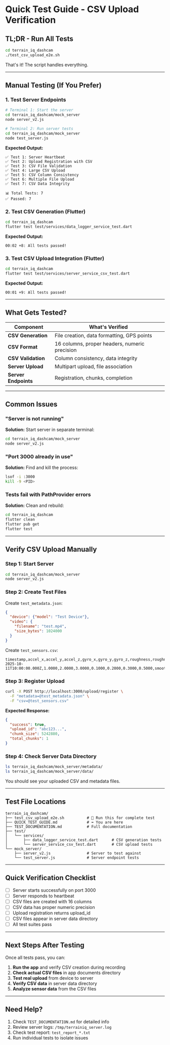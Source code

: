 # Quick Test Guide - CSV Upload Verification

## TL;DR - Run All Tests

```bash
cd terrain_iq_dashcam
./test_csv_upload_e2e.sh
```

That's it! The script handles everything.

---

## Manual Testing (If You Prefer)

### 1. Test Server Endpoints

```bash
# Terminal 1: Start the server
cd terrain_iq_dashcam/mock_server
node server_v2.js

# Terminal 2: Run server tests
cd terrain_iq_dashcam/mock_server
node test_server.js
```

**Expected Output:**
```
✅ Test 1: Server Heartbeat
✅ Test 2: Upload Registration with CSV
✅ Test 3: CSV File Validation
✅ Test 4: Large CSV Upload
✅ Test 5: CSV Column Consistency
✅ Test 6: Multiple File Upload
✅ Test 7: CSV Data Integrity

📊 Total Tests: 7
✅ Passed: 7
```

### 2. Test CSV Generation (Flutter)

```bash
cd terrain_iq_dashcam
flutter test test/services/data_logger_service_test.dart
```

**Expected Output:**
```
00:02 +8: All tests passed!
```

### 3. Test CSV Upload Integration (Flutter)

```bash
cd terrain_iq_dashcam
flutter test test/services/server_service_csv_test.dart
```

**Expected Output:**
```
00:01 +9: All tests passed!
```

---

## What Gets Tested?

| Component | What's Verified |
|-----------|----------------|
| **CSV Generation** | File creation, data formatting, GPS points |
| **CSV Format** | 16 columns, proper headers, numeric precision |
| **CSV Validation** | Column consistency, data integrity |
| **Server Upload** | Multipart upload, file association |
| **Server Endpoints** | Registration, chunks, completion |

---

## Common Issues

### "Server is not running"
**Solution:** Start server in separate terminal:
```bash
cd terrain_iq_dashcam/mock_server
node server_v2.js
```

### "Port 3000 already in use"
**Solution:** Find and kill the process:
```bash
lsof -i :3000
kill -9 <PID>
```

### Tests fail with PathProvider errors
**Solution:** Clean and rebuild:
```bash
cd terrain_iq_dashcam
flutter clean
flutter pub get
flutter test
```

---

## Verify CSV Upload Manually

### Step 1: Start Server
```bash
cd terrain_iq_dashcam/mock_server
node server_v2.js
```

### Step 2: Create Test Files

Create `test_metadata.json`:
```json
{
  "device": {"model": "Test Device"},
  "video": {
    "filename": "test.mp4",
    "size_bytes": 1024000
  }
}
```

Create `test_sensors.csv`:
```csv
timestamp,accel_x,accel_y,accel_z,gyro_x,gyro_y,gyro_z,roughness,roughness_level,orientation,is_moving,latitude,longitude,altitude,speed_mps,accuracy
2025-10-11T10:00:00.000Z,1.0000,2.0000,3.0000,0.1000,0.2000,0.3000,0.5000,smooth,portrait,true,37.774900,-122.419400,100.00,10.00,5.00
```

### Step 3: Register Upload
```bash
curl -X POST http://localhost:3000/upload/register \
  -F "metadata=@test_metadata.json" \
  -F "csv=@test_sensors.csv"
```

**Expected Response:**
```json
{
  "success": true,
  "upload_id": "abc123...",
  "chunk_size": 5242880,
  "total_chunks": 1
}
```

### Step 4: Check Server Data Directory
```bash
ls terrain_iq_dashcam/mock_server/metadata/
ls terrain_iq_dashcam/mock_server/data/
```

You should see your uploaded CSV and metadata files.

---

## Test File Locations

```
terrain_iq_dashcam/
├── test_csv_upload_e2e.sh          # 🔵 Run this for complete test
├── QUICK_TEST_GUIDE.md             # ⬅️ You are here
├── TEST_DOCUMENTATION.md           # Full documentation
├── test/
│   └── services/
│       ├── data_logger_service_test.dart      # CSV generation tests
│       └── server_service_csv_test.dart       # CSV upload tests
└── mock_server/
    ├── server_v2.js                # Server to test against
    └── test_server.js              # Server endpoint tests
```

---

## Quick Verification Checklist

- [ ] Server starts successfully on port 3000
- [ ] Server responds to heartbeat
- [ ] CSV files are created with 16 columns
- [ ] CSV data has proper numeric precision
- [ ] Upload registration returns upload_id
- [ ] CSV files appear in server data directory
- [ ] All test suites pass

---

## Next Steps After Testing

Once all tests pass, you can:

1. **Run the app** and verify CSV creation during recording
2. **Check actual CSV files** in app documents directory
3. **Test real upload** from device to server
4. **Verify CSV data** in server data directory
5. **Analyze sensor data** from the CSV files

---

## Need Help?

1. Check `TEST_DOCUMENTATION.md` for detailed info
2. Review server logs: `/tmp/terrainiq_server.log`
3. Check test report: `test_report_*.txt`
4. Run individual tests to isolate issues
